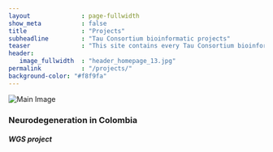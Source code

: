 ```yaml
---
layout              : page-fullwidth
show_meta           : false
title               : "Projects"
subheadline         : "Tau Consortium bioinformatic projects"
teaser              : "This site contains every Tau Consortium bioinformatic projects"
header:
   image_fullwidth  : "header_homepage_13.jpg"
permalink           : "/projects/"
background-color: "#f8f9fa"
---
```

<!-- head is made -->
<head>
    <meta charset="UTF-8">
    <meta name="viewport" content="width=device-width, initial-scale=1.0">
    <title>Image Popup</title>
    <link rel="stylesheet" href="{{ site.url }}{{ site.baseurl }}/assets/css/popups.css">
</head>

<div class="project-container">
   <div class="image-container">
      <img class="main-image" src="{{ site.url }}{{ site.baseurl }}/images/portfolio/acostauribe-2022.jpg" alt="Main Image">
      <div alt="Hover Image" class="hover-shape" onclick="showPopup('{{ site.url }}{{ site.baseurl }}/projects/popup_content.html')">
         <i class="icon-circle-with-plus"></i>
      </div>
   </div>
   <div class="project-title">
      <h3>Neurodegeneration in Colombia</h3>
      <h4 class="text-author"><em>WGS project</em></h4>
   </div>
</div>

<div id="overlayBackground" class ="overlay" onclick="hidePopup()"></div>
<!-- Popup content container -->
<div id="popupContainer" class="popup">
   <!-- Content will be loaded here -->
</div>

<!-- Link to the external JavaScript file -->
<script src="{{ site.url }}{{ site.baseurl }}/assets/js/popupscript.js"></script>